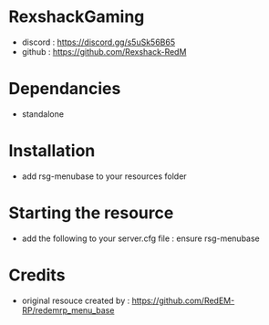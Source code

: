 # RexshackGaming
- discord : https://discord.gg/s5uSk56B65
- github : https://github.com/Rexshack-RedM

# Dependancies
- standalone

# Installation
- add rsg-menubase to your resources folder

# Starting the resource
- add the following to your server.cfg file : ensure rsg-menubase
 
# Credits
- original resouce created by : https://github.com/RedEM-RP/redemrp_menu_base

